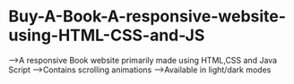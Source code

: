 # Buy-A-Book-A-responsive-website-using-HTML-CSS-and-JS
-->A responsive Book website primarily made using HTML,CSS and Java Script
-->Contains scrolling animations
-->Available in light/dark modes
